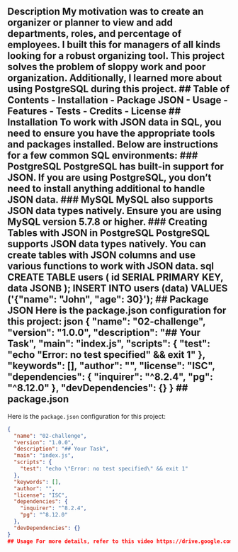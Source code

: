  ## Description My motivation was to create an organizer or planner to view and add departments, roles, and percentage of employees. I built this for managers of all kinds looking for a robust organizing tool. This project solves the problem of sloppy work and poor organization. Additionally, I learned more about using PostgreSQL during this project. ## Table of Contents - Installation - Package JSON - Usage - Features - Tests - Credits - License ## Installation To work with JSON data in SQL, you need to ensure you have the appropriate tools and packages installed. Below are instructions for a few common SQL environments: ### PostgreSQL PostgreSQL has built-in support for JSON. If you are using PostgreSQL, you don’t need to install anything additional to handle JSON data. ### MySQL MySQL also supports JSON data types natively. Ensure you are using MySQL version 5.7.8 or higher. ### Creating Tables with JSON in PostgreSQL PostgreSQL supports JSON data types natively. You can create tables with JSON columns and use various functions to work with JSON data. sql CREATE TABLE users ( id SERIAL PRIMARY KEY, data JSONB ); INSERT INTO users (data) VALUES ('{"name": "John", "age": 30}');  ## Package JSON Here is the package.json configuration for this project: json { "name": "02-challenge", "version": "1.0.0", "description": "## Your Task", "main": "index.js", "scripts": { "test": "echo \"Error: no test specified\" && exit 1" }, "keywords": [], "author": "", "license": "ISC", "dependencies": { "inquirer": "^8.2.4", "pg": "^8.12.0" }, "devDependencies": {} }  ## package.json

Here is the `package.json` configuration for this project:

```json
{ 
  "name": "02-challenge",
  "version": "1.0.0",
  "description": "## Your Task",
  "main": "index.js",
  "scripts": {
    "test": "echo \"Error: no test specified\" && exit 1"
  },
  "keywords": [],
  "author": "",
  "license": "ISC",
  "dependencies": {
    "inquirer": "^8.2.4",
    "pg": "^8.12.0"
  },
  "devDependencies": {}
}
## Usage For more details, refer to this video https://drive.google.com/file/d/1AdkT4f2UlrUbu-dmrC9eXakPhR067qNU/view ## Features - View and add employees, including their salary and roles. - Organize departments and roles efficiently. - Manage employee data with JSON columns in PostgreSQL. ## Tests Refer to connection.js for testing the database connection and other functionalities. ## Credits [Include any credits or acknowledgments here] d
